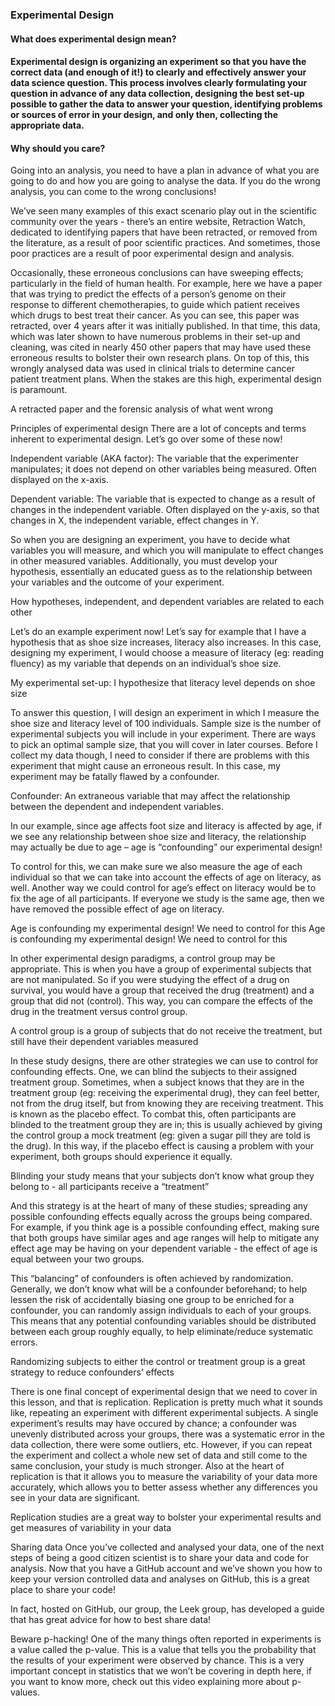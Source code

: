### Experimental Design

#### What does experimental design mean?
#### Experimental design is organizing an experiment so that you have the correct data (and enough of it!) to clearly and effectively answer your data science question. This process involves clearly formulating your question in advance of any data collection, designing the best set-up possible to gather the data to answer your question, identifying problems or sources of error in your design, and only then, collecting the appropriate data.

#### Why should you care?
Going into an analysis, you need to have a plan in advance of what you are going to do and how you are going to analyse the data. If you do the wrong analysis, you can come to the wrong conclusions!

We’ve seen many examples of this exact scenario play out in the scientific community over the years - there’s an entire website, Retraction Watch, dedicated to identifying papers that have been retracted, or removed from the literature, as a result of poor scientific practices. And sometimes, those poor practices are a result of poor experimental design and analysis.

Occasionally, these erroneous conclusions can have sweeping effects; particularly in the field of human health. For example, here we have a paper that was trying to predict the effects of a person’s genome on their response to different chemotherapies, to guide which patient receives which drugs to best treat their cancer. As you can see, this paper was retracted, over 4 years after it was initially published. In that time, this data, which was later shown to have numerous problems in their set-up and cleaning, was cited in nearly 450 other papers that may have used these erroneous results to bolster their own research plans. On top of this, this wrongly analysed data was used in clinical trials to determine cancer patient treatment plans. When the stakes are this high, experimental design is paramount.

A retracted paper and the forensic analysis of what went wrong

Principles of experimental design
There are a lot of concepts and terms inherent to experimental design. Let’s go over some of these now!

Independent variable (AKA factor): The variable that the experimenter manipulates; it does not depend on other variables being measured. Often displayed on the x-axis.

Dependent variable: The variable that is expected to change as a result of changes in the independent variable. Often displayed on the y-axis, so that changes in X, the independent variable, effect changes in Y.

So when you are designing an experiment, you have to decide what variables you will measure, and which you will manipulate to effect changes in other measured variables. Additionally, you must develop your hypothesis, essentially an educated guess as to the relationship between your variables and the outcome of your experiment.

How hypotheses, independent, and dependent variables are related to each other

Let’s do an example experiment now! Let’s say for example that I have a hypothesis that as shoe size increases, literacy also increases. In this case, designing my experiment, I would choose a measure of literacy (eg: reading fluency) as my variable that depends on an individual’s shoe size.

My experimental set-up: I hypothesize that literacy level depends on shoe size

To answer this question, I will design an experiment in which I measure the shoe size and literacy level of 100 individuals. Sample size is the number of experimental subjects you will include in your experiment. There are ways to pick an optimal sample size, that you will cover in later courses. Before I collect my data though, I need to consider if there are problems with this experiment that might cause an erroneous result. In this case, my experiment may be fatally flawed by a confounder.

Confounder: An extraneous variable that may affect the relationship between the dependent and independent variables.

In our example, since age affects foot size and literacy is affected by age, if we see any relationship between shoe size and literacy, the relationship may actually be due to age – age is “confounding” our experimental design!

To control for this, we can make sure we also measure the age of each individual so that we can take into account the effects of age on literacy, as well. Another way we could control for age’s effect on literacy would be to fix the age of all participants. If everyone we study is the same age, then we have removed the possible effect of age on literacy.

Age is confounding my experimental design! We need to control for this
Age is confounding my experimental design! We need to control for this

In other experimental design paradigms, a control group may be appropriate. This is when you have a group of experimental subjects that are not manipulated. So if you were studying the effect of a drug on survival, you would have a group that received the drug (treatment) and a group that did not (control). This way, you can compare the effects of the drug in the treatment versus control group.


A control group is a group of subjects that do not receive the treatment, but still have their dependent variables measured

In these study designs, there are other strategies we can use to control for confounding effects. One, we can blind the subjects to their assigned treatment group. Sometimes, when a subject knows that they are in the treatment group (eg: receiving the experimental drug), they can feel better, not from the drug itself, but from knowing they are receiving treatment. This is known as the placebo effect. To combat this, often participants are blinded to the treatment group they are in; this is usually achieved by giving the control group a mock treatment (eg: given a sugar pill they are told is the drug). In this way, if the placebo effect is causing a problem with your experiment, both groups should experience it equally.

Blinding your study means that your subjects don’t know what group they belong to - all participants receive a “treatment”

And this strategy is at the heart of many of these studies; spreading any possible confounding effects equally across the groups being compared. For example, if you think age is a possible confounding effect, making sure that both groups have similar ages and age ranges will help to mitigate any effect age may be having on your dependent variable - the effect of age is equal between your two groups.

This “balancing” of confounders is often achieved by randomization. Generally, we don’t know what will be a confounder beforehand; to help lessen the risk of accidentally biasing one group to be enriched for a confounder, you can randomly assign individuals to each of your groups. This means that any potential confounding variables should be distributed between each group roughly equally, to help eliminate/reduce systematic errors.


Randomizing subjects to either the control or treatment group is a great strategy to reduce confounders’ effects

There is one final concept of experimental design that we need to cover in this lesson, and that is replication. Replication is pretty much what it sounds like, repeating an experiment with different experimental subjects. A single experiment’s results may have occured by chance; a confounder was unevenly distributed across your groups, there was a systematic error in the data collection, there were some outliers, etc. However, if you can repeat the experiment and collect a whole new set of data and still come to the same conclusion, your study is much stronger. Also at the heart of replication is that it allows you to measure the variability of your data more accurately, which allows you to better assess whether any differences you see in your data are significant.

Replication studies are a great way to bolster your experimental results and get measures of variability in your data

Sharing data
Once you’ve collected and analysed your data, one of the next steps of being a good citizen scientist is to share your data and code for analysis. Now that you have a GitHub account and we’ve shown you how to keep your version controlled data and analyses on GitHub, this is a great place to share your code!

In fact, hosted on GitHub, our group, the Leek group, has developed a guide that has great advice for how to best share data!

Beware p-hacking!
One of the many things often reported in experiments is a value called the p-value. This is a value that tells you the probability that the results of your experiment were observed by chance. This is a very important concept in statistics that we won’t be covering in depth here, if you want to know more, check out this video explaining more about p-values.


